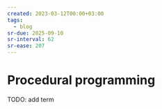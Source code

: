 ```yaml
---
created: 2023-03-12T00:00+03:00
tags:
  - blog
sr-due: 2025-09-10
sr-interval: 62
sr-ease: 207
---
```


# Procedural programming

TODO: add term
